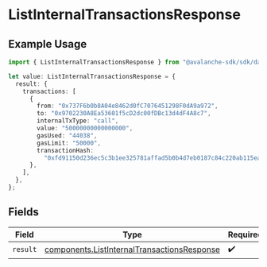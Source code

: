 # ListInternalTransactionsResponse

## Example Usage

```typescript
import { ListInternalTransactionsResponse } from "@avalanche-sdk/sdk/data/models/operations";

let value: ListInternalTransactionsResponse = {
  result: {
    transactions: [
      {
        from: "0x737F6b0b8A04e8462d0fC7076451298F0dA9a972",
        to: "0x9702230A8Ea53601f5cD2dc00fDBc13d4dF4A8c7",
        internalTxType: "call",
        value: "50000000000000000",
        gasUsed: "44038",
        gasLimit: "50000",
        transactionHash:
          "0xfd91150d236ec5c3b1ee325781affad5b0b4d7eb0187c84c220ab115eaa563e8",
      },
    ],
  },
};
```

## Fields

| Field                                                                                                      | Type                                                                                                       | Required                                                                                                   | Description                                                                                                |
| ---------------------------------------------------------------------------------------------------------- | ---------------------------------------------------------------------------------------------------------- | ---------------------------------------------------------------------------------------------------------- | ---------------------------------------------------------------------------------------------------------- |
| `result`                                                                                                   | [components.ListInternalTransactionsResponse](../../models/components/listinternaltransactionsresponse.md) | :heavy_check_mark:                                                                                         | N/A                                                                                                        |